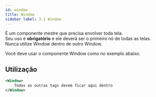 ```yaml
---
id: window
title: Window
sidebar_label: 3.1 Window
---
```


É um componente mestre que precisa envolver toda tela.<br /> 
Seu uso é **obrigatório** e ele deverá ser o primeiro nó de todas as telas.<br /> 
Nunca utilize Window dentro de outro Window.

Você deve usar o componente Window como no exemplo abaixo.

## Utilização

```xml
<Window>
    Todas as outras tags devem ficar aqui dentro
</Window>
```
